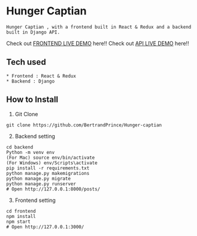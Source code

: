# Hunger Captian
```
Hunger Captian , with a frontend built in React & Redux and a backend built in Django API.
```
Check out [FRONTEND LIVE DEMO](https://frontend-prince.herokuapp.com/) here!!
Check out [API LIVE DEMO](https://backend-prince.herokuapp.com/) here!!
## Tech used
```
* Frontend : React & Redux
* Backend : Django
```
## How to Install
1. Git Clone
```
git clone https://github.com/BertrandPrince/Hunger-captian 
```
2. Backend setting
```
cd backend
Python -m venv env
(For Mac) source env/bin/activate
(For Windows) env/Scripts\activate
pip install -r requirements.txt
python manage.py makemigrations
python manage.py migrate
python manage.py runserver
# Open http://127.0.0.1:8000/posts/
```
3. Frontend setting
```
cd frontend
npm install
npm start
# Open http://127.0.0.1:3000/
```
